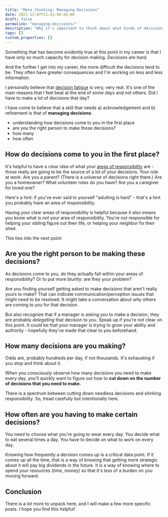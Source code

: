 ```yaml
---
title: "Meta thinking: Managing Decisions"
date: 2021-12-07T11:41:04-05:00
draft: false
permalink: "managing-decisions/"
description: "Why it's important to think about what kinds of decisions you are faced with."
tags: []
custom_properties: []
---
```


Something that has become evidently true at this point in my career is that I have only so much capacity for decision making. _Decisions are hard_.

And the further I get into my career, the more difficult the decisions tend to be. They often have greater consequences and I'm working on less and less information.

I personally believe that [decision fatigue](https://www.medicalnewstoday.com/articles/decision-fatigue) is very, very real. It's one of the main reasons that I feel beat at the end of some days and not others. Did I have to make a lot of decisions that day?

I have come to believe that a skill that needs a) acknowledgement and b) refinement is that of **managing decisions**:

- understanding how decisions come to you in the first place
- are you the right person to make those decisions?
- how many
- how often

## How do decisions come to you in the first place?

It's helpful to have a clear idea of what your [areas of responsibility](https://www.youtube.com/watch?v=k18K_8T_eHU) are - those really are going to be the source of a lot of your decisions. Your role at work. Are you a parent? (There is a universe of decisions right there.) Are you a homeowner? What volunteer roles do you have? Are you a caregiver for loved one?

Here's a hint: if you've ever said to yourself "adulting is hard" - that's a hint you probably have an area of responsibility.

Having your clear areas of responsibility is helpful because it also means you know what is _not_ your area of responsibility. You're not responsible for helping your sibling figure out their life, or helping your neighbor fix their shed.

This ties into the next point:

## Are you the right person to be making these decisions?

As decisions come to you, do they actually fall within your areas of responsibility? Or to put more bluntly: are they your problem?

Are you finding yourself getting asked to make decisions that aren't really yours to make? That can indicate communication/perception issues that might need to be resolved. It might take a conversation about _why_ others are coming to you for that decision.

But also recognize that if a manager is asking you to make a decision, they are probably _delegating_ that decision to you. Speak up if you're not clear on this point. It could be that your manager is trying to grow your ability and authority - hopefully they've made that clear to you beforehand.
## How many decisions are you making?

Odds are, probably hundreds per day, if not thousands. It's exhausting if you stop and think about it.

When you consciously observe how many decisions you need to make every day, you'll quickly want to figure out how to **cut down on the number of decisions that you need to make.**

There is a spectrum between cutting down needless decisions and shirking responsibility. So, tread carefully but intentionally here.

## How often are you having to make certain decisions?

You need to choose what you're going to wear every day. You decide what to eat several times a day. You have to decide on what to work on every day.

Knowing how frequently a decision comes up is a critical data point. If it comes up all the time, that is a way of knowing that getting more strategic about it will pay big dividends in the future. It is a way of knowing where to spend your resources (time, money) so that it's less of a burden on you moving forward.

## Conclusion

There is a lot more to unpack here, and I will make a few more specific posts. I hope you find this helpful!
